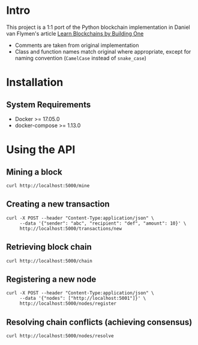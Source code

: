 # Intro

This project is a 1:1 port of the Python blockchain implementation in Daniel van Flymen's article
  [Learn Blockchains by Building One](https://hackernoon.com/learn-blockchains-by-building-one-117428612f46)

* Comments are taken from original implementation
* Class and function names match original where appropriate, except for naming convention (`CamelCase` instead of `snake_case`)

# Installation
## System Requirements

* Docker >= 17.05.0
* docker-compose >= 1.13.0

# Using the API

## Mining a block

    curl http://localhost:5000/mine

## Creating a new transaction

    curl -X POST --header "Content-Type:application/json" \
         --data '{"sender": "abc", "recipient": "def", "amount": 10}' \
         http://localhost:5000/transactions/new


## Retrieving block chain

    curl http://localhost:5000/chain

## Registering a new node

    curl -X POST --header "Content-Type:application/json" \
         --data '{"nodes": ["http://localhost:5001"]}' \
         http://localhost:5000/nodes/register

## Resolving chain conflicts (achieving consensus)

    curl http://localhost:5000/nodes/resolve
